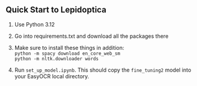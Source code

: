 ## **Quick Start to Lepidoptica**

1. Use Python 3.12

2. Go into requirements.txt and download all the packages there

3. Make sure to install these things in addition:
<br>```python -m spacy download en_core_web_sm```
<br>```python -m nltk.downloader words```

4. Run ```set_up_model.ipynb```. This should copy the ```fine_tuning2``` model into your EasyOCR local directory. 